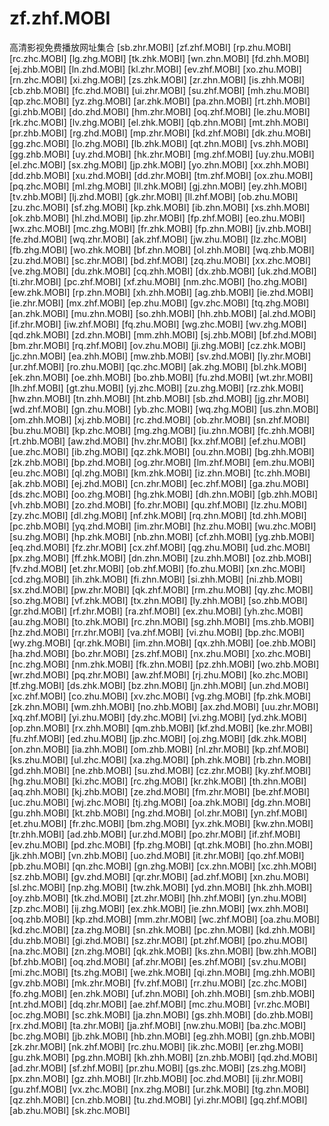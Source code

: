 # zf.zhf.MOBI
高清影视免费播放网址集合 [sb.zhr.MOBI] [zf.zhf.MOBI] [rp.zhu.MOBI] [rc.zhc.MOBI] [lg.zhg.MOBI] [tk.zhk.MOBI] [wn.zhn.MOBI] [fd.zhh.MOBI] [ej.zhb.MOBI] [ln.zhd.MOBI] [kl.zhr.MOBI] [ev.zhf.MOBI] [xo.zhu.MOBI] [rn.zhc.MOBI] [xi.zhg.MOBI] [zs.zhk.MOBI] [zr.zhn.MOBI] [is.zhh.MOBI] [cb.zhb.MOBI] [fc.zhd.MOBI] [ui.zhr.MOBI]
[su.zhf.MOBI]
[mh.zhu.MOBI]
[qp.zhc.MOBI]
[yz.zhg.MOBI]
[ar.zhk.MOBI]
[pa.zhn.MOBI]
[rt.zhh.MOBI]
[gi.zhb.MOBI]
[do.zhd.MOBI]
[hm.zhr.MOBI]
[oq.zhf.MOBI]
[le.zhu.MOBI]
[rk.zhc.MOBI]
[lv.zhg.MOBI]
[el.zhk.MOBI]
[qb.zhn.MOBI]
[mt.zhh.MOBI]
[pr.zhb.MOBI]
[rg.zhd.MOBI]
[mp.zhr.MOBI]
[kd.zhf.MOBI]
[dk.zhu.MOBI]
[gg.zhc.MOBI]
[lo.zhg.MOBI]
[lb.zhk.MOBI]
[qt.zhn.MOBI]
[vs.zhh.MOBI]
[gg.zhb.MOBI]
[uy.zhd.MOBI]
[hk.zhr.MOBI]
[mg.zhf.MOBI]
[uy.zhu.MOBI]
[el.zhc.MOBI]
[sx.zhg.MOBI]
[jp.zhk.MOBI]
[yo.zhn.MOBI]
[xx.zhh.MOBI]
[dd.zhb.MOBI]
[xu.zhd.MOBI]
[dd.zhr.MOBI]
[tm.zhf.MOBI]
[ox.zhu.MOBI]
[pq.zhc.MOBI]
[ml.zhg.MOBI]
[ll.zhk.MOBI]
[gj.zhn.MOBI]
[ey.zhh.MOBI]
[tv.zhb.MOBI]
[lj.zhd.MOBI]
[gk.zhr.MOBI]
[ll.zhf.MOBI]
[ob.zhu.MOBI]
[zu.zhc.MOBI]
[sf.zhg.MOBI]
[kp.zhk.MOBI]
[ib.zhn.MOBI]
[xs.zhh.MOBI]
[ok.zhb.MOBI]
[hl.zhd.MOBI]
[ip.zhr.MOBI]
[fp.zhf.MOBI]
[eo.zhu.MOBI]
[wx.zhc.MOBI]
[mc.zhg.MOBI]
[fr.zhk.MOBI]
[fp.zhn.MOBI]
[jv.zhb.MOBI]
[fe.zhd.MOBI]
[wq.zhr.MOBI]
[ak.zhf.MOBI]
[jw.zhu.MOBI]
[lz.zhc.MOBI]
[fb.zhg.MOBI]
[wo.zhk.MOBI]
[bf.zhn.MOBI]
[ol.zhh.MOBI]
[wq.zhb.MOBI]
[zu.zhd.MOBI]
[sc.zhr.MOBI]
[bd.zhf.MOBI]
[zq.zhu.MOBI]
[xx.zhc.MOBI]
[ve.zhg.MOBI]
[du.zhk.MOBI]
[cq.zhh.MOBI]
[dx.zhb.MOBI]
[uk.zhd.MOBI]
[ti.zhr.MOBI]
[pc.zhf.MOBI]
[xf.zhu.MOBI]
[nm.zhc.MOBI]
[ho.zhg.MOBI]
[ew.zhk.MOBI]
[rp.zhn.MOBI]
[xh.zhh.MOBI]
[ag.zhb.MOBI]
[ie.zhd.MOBI]
[ie.zhr.MOBI]
[mx.zhf.MOBI]
[ep.zhu.MOBI]
[gv.zhc.MOBI]
[tq.zhg.MOBI]
[an.zhk.MOBI]
[mu.zhn.MOBI]
[so.zhh.MOBI]
[hh.zhb.MOBI]
[al.zhd.MOBI]
[if.zhr.MOBI]
[iw.zhf.MOBI]
[fq.zhu.MOBI]
[wg.zhc.MOBI]
[wv.zhg.MOBI]
[qd.zhk.MOBI]
[zd.zhn.MOBI]
[mm.zhh.MOBI]
[sj.zhb.MOBI]
[bf.zhd.MOBI]
[bm.zhr.MOBI]
[rq.zhf.MOBI]
[ov.zhu.MOBI]
[ji.zhg.MOBI]
[cz.zhk.MOBI]
[jc.zhn.MOBI]
[ea.zhh.MOBI]
[mw.zhb.MOBI]
[sv.zhd.MOBI]
[ly.zhr.MOBI]
[ur.zhf.MOBI]
[ro.zhu.MOBI]
[qc.zhc.MOBI]
[ak.zhg.MOBI]
[bl.zhk.MOBI]
[ek.zhn.MOBI]
[oe.zhh.MOBI]
[bo.zhb.MOBI]
[fu.zhd.MOBI]
[wt.zhr.MOBI]
[lh.zhf.MOBI]
[gt.zhu.MOBI]
[yj.zhc.MOBI]
[zu.zhg.MOBI]
[rz.zhk.MOBI]
[hw.zhn.MOBI]
[tn.zhh.MOBI]
[ht.zhb.MOBI]
[sb.zhd.MOBI]
[jg.zhr.MOBI]
[wd.zhf.MOBI]
[gn.zhu.MOBI]
[yb.zhc.MOBI]
[wq.zhg.MOBI]
[us.zhn.MOBI]
[om.zhh.MOBI]
[xj.zhb.MOBI]
[rc.zhd.MOBI]
[ob.zhr.MOBI]
[sn.zhf.MOBI]
[bu.zhu.MOBI]
[kp.zhc.MOBI]
[mg.zhg.MOBI]
[iu.zhn.MOBI]
[fc.zhh.MOBI]
[rt.zhb.MOBI]
[aw.zhd.MOBI]
[hv.zhr.MOBI]
[kx.zhf.MOBI]
[ef.zhu.MOBI]
[ue.zhc.MOBI]
[ib.zhg.MOBI]
[qz.zhk.MOBI]
[ou.zhn.MOBI]
[bg.zhh.MOBI]
[zk.zhb.MOBI]
[bp.zhd.MOBI]
[og.zhr.MOBI]
[lm.zhf.MOBI]
[em.zhu.MOBI]
[eu.zhc.MOBI]
[ql.zhg.MOBI]
[km.zhk.MOBI]
[iz.zhn.MOBI]
[tc.zhh.MOBI]
[ak.zhb.MOBI]
[ej.zhd.MOBI]
[cn.zhr.MOBI]
[ec.zhf.MOBI]
[ga.zhu.MOBI]
[ds.zhc.MOBI]
[oo.zhg.MOBI]
[hg.zhk.MOBI]
[dh.zhn.MOBI]
[gb.zhh.MOBI]
[vh.zhb.MOBI]
[zo.zhd.MOBI]
[fo.zhr.MOBI]
[qu.zhf.MOBI]
[lz.zhu.MOBI]
[zy.zhc.MOBI]
[dl.zhg.MOBI]
[nf.zhk.MOBI]
[rq.zhn.MOBI]
[td.zhh.MOBI]
[pc.zhb.MOBI]
[yq.zhd.MOBI]
[im.zhr.MOBI]
[hz.zhu.MOBI]
[wu.zhc.MOBI]
[su.zhg.MOBI]
[hp.zhk.MOBI]
[nb.zhn.MOBI]
[cf.zhh.MOBI]
[yg.zhb.MOBI]
[eq.zhd.MOBI]
[fz.zhr.MOBI]
[cx.zhf.MOBI]
[qg.zhu.MOBI]
[ud.zhc.MOBI]
[px.zhg.MOBI]
[ff.zhk.MOBI]
[dn.zhn.MOBI]
[zu.zhh.MOBI]
[oz.zhb.MOBI]
[fv.zhd.MOBI]
[et.zhr.MOBI]
[ob.zhf.MOBI]
[fo.zhu.MOBI]
[xn.zhc.MOBI]
[cd.zhg.MOBI]
[ih.zhk.MOBI]
[fi.zhn.MOBI]
[si.zhh.MOBI]
[ni.zhb.MOBI]
[sx.zhd.MOBI]
[pw.zhr.MOBI]
[qk.zhf.MOBI]
[rm.zhu.MOBI]
[qy.zhc.MOBI]
[so.zhg.MOBI]
[vf.zhk.MOBI]
[tx.zhn.MOBI]
[ly.zhh.MOBI]
[so.zhb.MOBI]
[gr.zhd.MOBI]
[rf.zhr.MOBI]
[ra.zhf.MOBI]
[ex.zhu.MOBI]
[yh.zhc.MOBI]
[au.zhg.MOBI]
[to.zhk.MOBI]
[rc.zhn.MOBI]
[sg.zhh.MOBI]
[ms.zhb.MOBI]
[hz.zhd.MOBI]
[rr.zhr.MOBI]
[va.zhf.MOBI]
[vi.zhu.MOBI]
[bp.zhc.MOBI]
[wy.zhg.MOBI]
[qr.zhk.MOBI]
[im.zhn.MOBI]
[qx.zhh.MOBI]
[oe.zhb.MOBI]
[ha.zhd.MOBI]
[bo.zhr.MOBI]
[zs.zhf.MOBI]
[nx.zhu.MOBI]
[xo.zhc.MOBI]
[nc.zhg.MOBI]
[nm.zhk.MOBI]
[fk.zhn.MOBI]
[pz.zhh.MOBI]
[wo.zhb.MOBI]
[wr.zhd.MOBI]
[pq.zhr.MOBI]
[aw.zhf.MOBI]
[rj.zhu.MOBI]
[ko.zhc.MOBI]
[tf.zhg.MOBI]
[ds.zhk.MOBI]
[bz.zhn.MOBI]
[jn.zhh.MOBI]
[un.zhd.MOBI]
[xc.zhf.MOBI]
[co.zhu.MOBI]
[xv.zhc.MOBI]
[vg.zhg.MOBI]
[fp.zhk.MOBI]
[zk.zhn.MOBI]
[wm.zhh.MOBI]
[no.zhb.MOBI]
[ax.zhd.MOBI]
[uu.zhr.MOBI]
[xq.zhf.MOBI]
[yi.zhu.MOBI]
[dy.zhc.MOBI]
[vi.zhg.MOBI]
[yd.zhk.MOBI]
[op.zhn.MOBI]
[rx.zhh.MOBI]
[qm.zhb.MOBI]
[kf.zhd.MOBI]
[ke.zhr.MOBI]
[fu.zhf.MOBI]
[ed.zhu.MOBI]
[jp.zhc.MOBI]
[oj.zhg.MOBI]
[dk.zhk.MOBI]
[on.zhn.MOBI]
[ia.zhh.MOBI]
[om.zhb.MOBI]
[nl.zhr.MOBI]
[kp.zhf.MOBI]
[ks.zhu.MOBI]
[ul.zhc.MOBI]
[xa.zhg.MOBI]
[ph.zhk.MOBI]
[rb.zhn.MOBI]
[gd.zhh.MOBI]
[ne.zhb.MOBI]
[su.zhd.MOBI]
[cz.zhr.MOBI]
[ky.zhf.MOBI]
[hg.zhu.MOBI]
[ki.zhc.MOBI]
[rc.zhg.MOBI]
[kr.zhk.MOBI]
[th.zhn.MOBI]
[aq.zhh.MOBI]
[kj.zhb.MOBI]
[ze.zhd.MOBI]
[fm.zhr.MOBI]
[be.zhf.MOBI]
[uc.zhu.MOBI]
[wj.zhc.MOBI]
[tj.zhg.MOBI]
[oa.zhk.MOBI]
[dg.zhn.MOBI]
[gu.zhh.MOBI]
[kt.zhb.MOBI]
[ng.zhd.MOBI]
[ol.zhr.MOBI]
[yn.zhf.MOBI]
[et.zhu.MOBI]
[fr.zhc.MOBI]
[bm.zhg.MOBI]
[yx.zhk.MOBI]
[kw.zhn.MOBI]
[tr.zhh.MOBI]
[ad.zhb.MOBI]
[ur.zhd.MOBI]
[po.zhr.MOBI]
[if.zhf.MOBI]
[ev.zhu.MOBI]
[pd.zhc.MOBI]
[fp.zhg.MOBI]
[qt.zhk.MOBI]
[ho.zhn.MOBI]
[jk.zhh.MOBI]
[vn.zhb.MOBI]
[uo.zhd.MOBI]
[it.zhr.MOBI]
[qo.zhf.MOBI]
[pb.zhu.MOBI]
[qn.zhc.MOBI]
[gn.zhg.MOBI]
[cx.zhn.MOBI]
[xc.zhh.MOBI]
[sz.zhb.MOBI]
[gv.zhd.MOBI]
[qr.zhr.MOBI]
[ad.zhf.MOBI]
[xn.zhu.MOBI]
[sl.zhc.MOBI]
[np.zhg.MOBI]
[tw.zhk.MOBI]
[yd.zhn.MOBI]
[hk.zhh.MOBI]
[oy.zhb.MOBI]
[tk.zhd.MOBI]
[zt.zhr.MOBI]
[hh.zhf.MOBI]
[yn.zhu.MOBI]
[zp.zhc.MOBI]
[ij.zhg.MOBI]
[ex.zhk.MOBI]
[ie.zhn.MOBI]
[wx.zhh.MOBI]
[oq.zhb.MOBI]
[kp.zhd.MOBI]
[mm.zhr.MOBI]
[wc.zhf.MOBI]
[oa.zhu.MOBI]
[kd.zhc.MOBI]
[za.zhg.MOBI]
[sn.zhk.MOBI]
[pc.zhn.MOBI]
[kd.zhh.MOBI]
[du.zhb.MOBI]
[gi.zhd.MOBI]
[sz.zhr.MOBI]
[pt.zhf.MOBI]
[po.zhu.MOBI]
[na.zhc.MOBI]
[zn.zhg.MOBI]
[qk.zhk.MOBI]
[ks.zhn.MOBI]
[bw.zhh.MOBI]
[bf.zhb.MOBI]
[oq.zhd.MOBI]
[af.zhr.MOBI]
[es.zhf.MOBI]
[sv.zhu.MOBI]
[mi.zhc.MOBI]
[ts.zhg.MOBI]
[we.zhk.MOBI]
[qi.zhn.MOBI]
[mg.zhh.MOBI]
[gv.zhb.MOBI]
[mk.zhr.MOBI]
[fv.zhf.MOBI]
[rr.zhu.MOBI]
[zc.zhc.MOBI]
[fo.zhg.MOBI]
[en.zhk.MOBI]
[uf.zhn.MOBI]
[oh.zhh.MOBI]
[sm.zhb.MOBI]
[nt.zhd.MOBI]
[dq.zhr.MOBI]
[ae.zhf.MOBI]
[mc.zhu.MOBI]
[vr.zhc.MOBI]
[oc.zhg.MOBI]
[sc.zhk.MOBI]
[ja.zhn.MOBI]
[gs.zhh.MOBI]
[do.zhb.MOBI]
[rx.zhd.MOBI]
[ta.zhr.MOBI]
[ja.zhf.MOBI]
[nw.zhu.MOBI]
[ba.zhc.MOBI]
[bc.zhg.MOBI]
[jb.zhk.MOBI]
[hb.zhn.MOBI]
[eg.zhh.MOBI]
[gn.zhb.MOBI]
[zk.zhr.MOBI]
[nk.zhf.MOBI]
[rc.zhu.MOBI]
[ik.zhc.MOBI]
[er.zhg.MOBI]
[gu.zhk.MOBI]
[pg.zhn.MOBI]
[kh.zhh.MOBI]
[zn.zhb.MOBI]
[qd.zhd.MOBI]
[ad.zhr.MOBI]
[sf.zhf.MOBI]
[pr.zhu.MOBI]
[gs.zhc.MOBI]
[zs.zhg.MOBI]
[px.zhn.MOBI]
[gz.zhh.MOBI]
[lr.zhb.MOBI]
[oc.zhd.MOBI]
[ij.zhr.MOBI]
[gu.zhf.MOBI]
[vx.zhc.MOBI]
[nx.zhg.MOBI]
[ur.zhk.MOBI]
[tg.zhn.MOBI]
[qz.zhh.MOBI]
[cn.zhb.MOBI]
[tu.zhd.MOBI]
[yi.zhr.MOBI]
[gq.zhf.MOBI]
[ab.zhu.MOBI]
[sk.zhc.MOBI]
